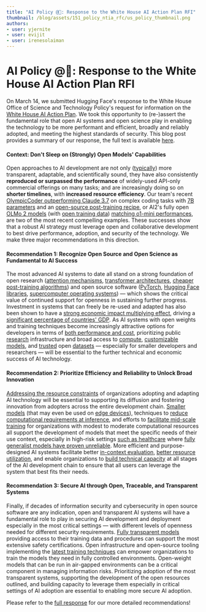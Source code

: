 ```yaml
---
title: "AI Policy @🤗: Response to the White House AI Action Plan RFI"
thumbnail: /blog/assets/151_policy_ntia_rfc/us_policy_thumbnail.png
authors:
- user: yjernite
- user: evijit
- user: irenesolaiman
---
```


# AI Policy @🤗: Response to the White House AI Action Plan RFI

On March 14, we submitted Hugging Face's response to the White House Office of Science and Technology Policy's request for information on the [White House AI Action Plan](https://www.whitehouse.gov/briefings-statements/2025/02/public-comment-invited-on-artificial-intelligence-action-plan/). We took this opportunity to (re-)assert the fundamental role that open AI systems and open science play in enabling the technology to be more performant and efficient, broadly and reliably adopted, and meeting the highest standards of security. This blog post provides a summary of our response, the full text is available [here](https://huggingface.co/datasets/huggingface/policy-docs/resolve/main/2025_Hugging_Face_Response_to_AI_Action_Plan.pdf).

#### Context: Don't Sleep on (Strongly) Open Models' Capabilities

Open approaches to AI development are not only ([typically](https://crfm.stanford.edu/fmti/May-2024/index.html)) more transparent, adaptable, and scientifically sound, they have also consistently **reproduced or surpassed the performance** of widely-used API-only commercial offerings on many tasks; and are increasingly doing so on **shorter timelines**, with **increased resource efficiency**.
Our team's recent [OlympicCoder outperforming Claude 3.7](https://huggingface.co/blog/open-r1/update-3) on complex coding tasks with [7B parameters](https://huggingface.co/open-r1/OlympicCoder-7B) and an [open-source post-training recipe](https://github.com/huggingface/open-r1), or AI2's fully open [OLMo 2 models](https://huggingface.co/collections/allenai/olmo-2-674117b93ab84e98afc72edc) (with [open training data](https://huggingface.co/datasets/allenai/dolmino-mix-1124)) [matching o1-mini performances]((https://allenai.org/blog/olmo2-32B)), are two of the most recent compelling examples.
These successes show that a robust AI strategy must leverage open and collaborative development to best drive performance, adoption, and security of the technology. We make three major recommendations in this direction.

#### Recommendation 1: Recognize Open Source and Open Science as Fundamental to AI Success

The most advanced AI systems to date all stand on a strong foundation of open research ([attention mechanisms](https://arxiv.org/abs/1409.0473), [transformer architectures](https://arxiv.org/abs/1706.03762), [cheaper post-training algorithms](https://arxiv.org/abs/2305.18290)) and open source software ([PyTorch](https://pytorch.org/), [Hugging Face libraries](https://github.com/huggingface), [supercomputer operating systems](https://www.top500.org/)) &mdash; which shows the critical value of continued support for openness in sustaining further progress. Investment in systems that can freely be re-used and adapted has also been shown to have a [strong economic impact multiplying effect](https://www.hbs.edu/ris/Publication%20Files/24-038_51f8444f-502c-4139-8bf2-56eb4b65c58a.pdf#page=31.22), driving a [significant percentage of countries' GDP](https://link.springer.com/article/10.1007/s10961-023-09993-x#Sec7). As AI systems with open weights and training techniques become increasingly attractive options for developers in terms of [both performance and cost](https://huggingface.co/open-r1/OlympicCoder-7B), prioritizing public [research](https://nairrpilot.org/) infrastructure and broad access to [compute](https://www.adalovelaceinstitute.org/blog/the-role-of-public-compute/), [customizable models](https://huggingface.co/models), and [trusted](https://www.ibm.com/case-studies/blog/how-ibm-and-the-data-trust-alliance-are-fostering-greater-transparency-across-the-data-ecosystem) open [datasets](https://huggingface.co/datasets) &mdash; especially for smaller developers and researchers &mdash; will be essential to the further technical and economic success of AI technology.

#### Recommendation 2: Prioritize Efficiency and Reliability to Unlock Broad Innovation

[Addressing the resource constraints](https://moderndiplomacy.eu/2024/11/12/the-hidden-costs-of-ai-implementation-in-small-businesses/) of organizations adopting and adapting AI technology will be essential to supporting its diffusion and fostering innovation from adopters across the entire development chain. [Smaller models](https://huggingface.co/google/gemma-3-4b-it) (that may even be used on [edge devices](https://huggingface.co/blog/smolvlm)), techniques to [reduce computational requirements at inference](https://huggingface.co/docs/optimum/en/concept_guides/quantization), and efforts to [facilitate mid-scale training](https://huggingface.co/spaces/nanotron/ultrascale-playbook) for organizations with modest to moderate computational resources all support the development of models that meet the specific needs of their use context, especially in high-risk settings [such as healthcare](https://www.nature.com/articles/s41467-024-50952-3) where [fully generalist models have proven unreliable](https://www.clinicaltrialsarena.com/news/hallucinations-in-ai-generated-medical-summaries-remain-a-grave-concern/). 
More efficient and purpose-designed AI systems facilitate better [in-context evaluation](https://www.patronus.ai/blog/introducing-the-enterprise-scenarios-leaderboard-a-leaderboard-for-real-world-use-cases), [better resource utilization](https://www.nist.gov/itl/ai-risk-management-framework), and enable organizations to [build technical capacity](https://coe.gsa.gov/coe/artificial-intelligence.html) at all stages of the AI development chain to ensure that all users can leverage the system that best fits their needs.

#### Recommendation 3: Secure AI through Open, Traceable, and Transparent Systems

Finally, if decades of information security and cybersecurity in open source software are any indication, open and transparent AI systems will have a fundamental role to play in securing AI development and deployment especially in the most critical settings &mdash; with different levels of openness needed for different security requirements. [Fully transparent models](https://allenai.org/blog/olmo2-32B) providing access to their training data and procedures can support the most extensive safety certifications. Open infrastructure and open-source tooling implementing the [latest training techniques](https://github.com/huggingface/open-r1) can empower organizations to train the models they need in fully controlled environments. Open-weight models that can be run in air-gapped environments can be a critical component in managing information risks. Prioritizing adoption of the most transparent systems, supporting the development of the open resources outlined, and building capacity to leverage them especially in critical settings of AI adoption are essential to enabling more secure AI adoption.

Please refer to the [full response](https://huggingface.co/datasets/huggingface/policy-docs/resolve/main/2025_Hugging_Face_Response_to_AI_Action_Plan.pdf) for our more detailed recommendations!
